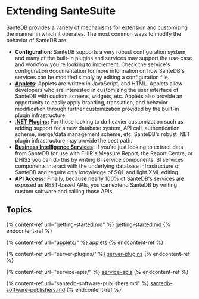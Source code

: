 # Extending SanteSuite

SanteDB provides a variety of mechanisms for extension and customizing the manner in which it operates. The most common ways to modify the behavior of SanteDB are:

* **Configuration:** SanteDB supports a very robust configuration system, and many of the built-in plugins and services may support the use-case and workflow you're looking to implement. Check the service's configuration documentation for more information on how SanteDB's services can be modified simply by editing a configuration file.
* [**Applets**](applets/)**:** Applets are written in JavaScript, and HTML. Applets allow developers who are interested in customizing the user interface of SanteDB with custom screens, widgets, etc. Applets also provide an opportunity to easily apply branding, translation, and behavior modification through further customization provided by the built-in plugin infrastructure.
* [.**NET Plugins**](server-plugins/)**:** For those looking to do heavier customization such as adding support for a new database system, API call, authentication scheme, merge/data management scheme, etc. SanteDB's robust .NET plugin infrastructure may provide the best path.&#x20;
* [**Business Intelligence Services**](applets/business-intelligence-bi-assets/)**:** If you're just looking to extract data from SanteDB for use with FHIR's Measure Report, the Report Centre, or DHIS2 you can do this by writing BI service components. BI services components interact with the underlying database infrastructure of SanteDB and require only knowledge of SQL and light XML editing.
* [**API Access**](service-apis/)**:** Finally, because nearly 100% of SanteDB's services are exposed as REST-based APIs, you can extend SanteDB by writing custom software and calling those APIs.&#x20;

## Topics

{% content-ref url="getting-started.md" %}
[getting-started.md](getting-started.md)
{% endcontent-ref %}

{% content-ref url="applets/" %}
[applets](applets/)
{% endcontent-ref %}

{% content-ref url="server-plugins/" %}
[server-plugins](server-plugins/)
{% endcontent-ref %}

{% content-ref url="service-apis/" %}
[service-apis](service-apis/)
{% endcontent-ref %}

{% content-ref url="santedb-software-publishers.md" %}
[santedb-software-publishers.md](santedb-software-publishers.md)
{% endcontent-ref %}
